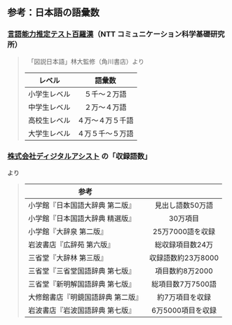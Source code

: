 ## 参考：日本語の語彙数

### [言語能力推定テスト百羅漢](http://www.kecl.ntt.co.jp/icl/lirg/resources/goitokusei/)（NTT コミュニケーション科学基礎研究所）

> 　「図説日本語」林大監修（角川書店）より
>
> | レベル       | 語彙数           |
> | -------------|:----------------:|
> | 小学生レベル | ５千～２万語     |
> | 中学生レベル | ２万～４万語     |
> | 高校生レベル | ４万～４万５千語 |
> | 大学生レベル | ４万５千～５万語 |

### [株式会社ディジタルアシスト](http://www.d-assist.com/doc/JEPA1407/2-01.html) の「収録語数」
より

> | 参考                              |                    |
> | ----------------------------------|:------------------:|
> | 小学館『日本国語大辞典 第二版』   | 見出し語数50万語   |
> | 小学館『日本国語大辞典 精選版』   | 30万項目           |
> | 小学館『大辞泉 第二版』           | 25万7000語を収録   |
> | 岩波書店『広辞苑 第六版』         | 総収録項目数24万   |
> | 三省堂『大辞林 第三版』           | 収録語数約23万8000 |
> | 三省堂『三省堂国語辞典 第七版』   | 項目数約8万2000    |
> | 三省堂『新明解国語辞典 第七版』   | 総項目数7万7500語  |
> | 大修館書店『明鏡国語辞典 第二版』 | 約7万項目を収録    |
> | 岩波書店『岩波国語辞典 第七版』   | 6万5000項目を収録  |
